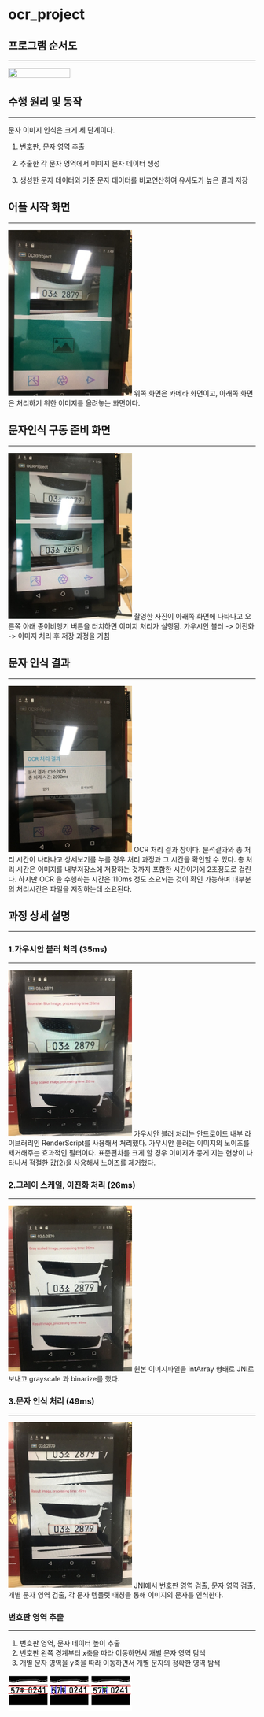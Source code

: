 ocr_project
=============

## 프로그램 순서도
----------------

<img src="https://user-images.githubusercontent.com/42017128/71764235-79fc5a00-2f28-11ea-9427-177215d19937.png" width="50%" height="50%">

## 수행 원리 및 동작
----------------

문자 이미지 인식은 크게 세 단계이다.

1.  번호판, 문자 영역 추출

2.  추출한 각 문자 영역에서 이미지 문자 데이터 생성

3.  생성한 문자 데이터와 기준 문자 데이터를 비교연산하여 유사도가 높은
    결과 저장

## 어플 시작 화면                                                        
  ---------------
  <img src="media/image1.jpg" width="50%" height="50%">
  위쪽 화면은 카메라 화면이고, 아래쪽 화면은 처리하기 위한 이미지를 올려놓는 화면이다. 

## 문자인식 구동 준비 화면                                                 
  ----------------------
  <img src="media/image2.jpg" width="50%" height="50%">
  촬영한 사진이 아래쪽 화면에 나타나고 오른쪽 아래 종이비행기 버튼을 터치하면 이미지 처리가 실행됨. 가우시안 블러 -> 이진화
  -> 이미지 처리 후 저장 과정을 거침

## 문자 인식 결과  
 ---------------
 <img src="media/image7.jpg" width="50%" height="50%">
OCR 처리 결과 창이다. 분석결과와 총 처리 시간이 나타나고 상세보기를 누를 경우 처리 과정과 그 시간을 확인할 수 있다. 
총 처리 시간은 이미지를 내부저장소에 저장하는 것까지 포함한 시간이기에 2초정도로 걸린다. 하지만 OCR 을 수행하는 시간은 110ms 정도 소요되는 것이 확인 가능하며 대부분의 처리시간은 파일을 저장하는데 소요된다.
                      
## 과정 상세 설명 
---------------

### 1.가우시안 블러 처리 (35ms)                                                           
 --------------- 
   <img src="media/image8.jpg" width="50%" height="50%">  
   가우시안 블러 처리는 안드로이드 내부 라이브러리인 RenderScript를 사용해서 처리했다. 가우시안 블러는 이미지의 노이즈를 제거해주는 효과적인 필터이다. 표준편차를 크게 할 경우 이미지가 뭉게 지는 현상이 나타나서 적절한 값(2)을 사용해서 노이즈를 제거했다.
   
### 2.그레이 스케일, 이진화 처리  (26ms)
---------------
 <img src="media/image9.jpg" width="50%" height="50%"> 
원본 이미지파일을 intArray 형태로 JNI로 보내고 grayscale 과 binarize를 했다.

### 3.문자 인식 처리 (49ms) 
-------------------------
<img src="media/image10.jpg" width="50%" height="50%"> 
JNI에서 번호판 영역 검출, 문자 영역 검출, 개별 문자 영역 검출, 각 문자 템플릿 매칭을 통해 이미지의 문자를 인식한다. 

### 번호판 영역 추출
---------------
1.	번호판 영역, 문자 데이터 높이 추출
2.	번호판 왼쪽 경계부터 x축을 따라 이동하면서 개별 문자 영역 탐색
3.	개별 문자 영역을 y축을 따라 이동하면서 개별 문자의 정확한 영역 탐색
<img src="media/image11.jpg" width="50%" height="50%"> 
